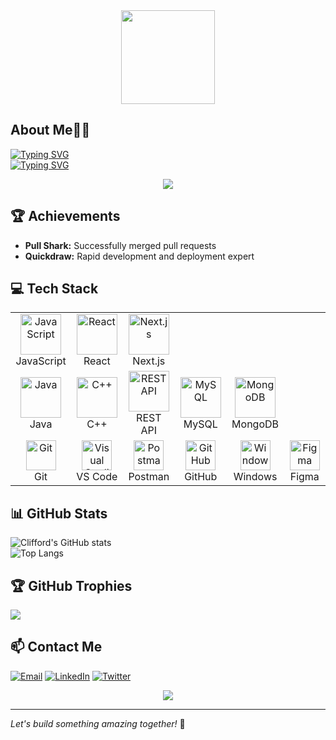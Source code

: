 <div align="center">
  <img height="150" src="https://media.giphy.com/media/l0HlHFRbmaZtBRhXG/giphy.gif" />
</div>

## About Me🙏🏾

[![Typing SVG](https://readme-typing-svg.demolab.com?font=Fira+Code&pause=1000&width=435&lines=I+am+CLIFFORD+DONK;I+am+a+Full-Stack+Developer%E2%9D%A4%EF%B8%8F;I+love+to+learn+and+explore🔰)](https://git.io/typing-svg)<br>
[![Typing SVG](https://readme-typing-svg.demolab.com?font=Fira+Code&pause=1000&width=435&lines=I+am+a+React+Expert⚛️;I+am+a+Java+Developer☕;I+am+experienced+with+MongoDB+and+MySQL📚)](https://git.io/typing-svg)

<div align="center">
  <img src="https://github.com/Adam-pw/Adam-pw/blob/main/animation_500_kxa883sd.gif">
</div>

## 🏆 Achievements
- **Pull Shark:** Successfully merged pull requests
- **Quickdraw:** Rapid development and deployment expert

## 💻 Tech Stack

<table>
  <tr>
    <td align="center" width="96">
        <img src="https://techstack-generator.vercel.app/js-icon.svg" alt="JavaScript" width="65" height="65" />
      <br>JavaScript
    </td>
    <td align="center" width="96">
        <img src="https://techstack-generator.vercel.app/react-icon.svg" alt="React" width="65" height="65" />
      <br>React
    </td>
    <td align="center" width="96">
        <img src="https://techstack-generator.vercel.app/nextjs-icon.svg" alt="Next.js" width="65" height="65" />
      <br>Next.js
    </td>
  </tr>
  <tr>
    <td align="center" width="96">
        <img src="https://techstack-generator.vercel.app/java-icon.svg" alt="Java" width="65" height="65" />
      <br>Java
    </td>
    <td align="center" width="96">
        <img src="https://techstack-generator.vercel.app/cpp-icon.svg" alt="C++" width="65" height="65" />
      <br>C++
    </td> 
    <td align="center" width="96">
        <img src="https://techstack-generator.vercel.app/restapi-icon.svg" alt="REST API" width="65" height="65" />
      <br>REST API
    </td>
    <td align="center" width="96">
        <img src="https://techstack-generator.vercel.app/mysql-icon.svg" alt="MySQL" width="65" height="65" />
      <br>MySQL
    </td>
    <td align="center" width="96">
        <img src="https://techstack-generator.vercel.app/mongodb-icon.svg" alt="MongoDB" width="65" height="65" />
      <br>MongoDB
    </td>
  </tr>
  <tr>
    <td align="center" width="96"> 
        <img src="https://user-images.githubusercontent.com/25181517/192108372-f71d70ac-7ae6-4c0d-8395-51d8870c2ef0.png" width="48" height="48" alt="Git" />
      <br>Git
    </td>
    <td align="center" width="96">
        <img src="https://user-images.githubusercontent.com/25181517/192108891-d86b6220-e232-423a-bf5f-90903e6887c3.png" width="48" height="48" alt="Visual Studio Code" />
      <br>VS Code
    </td>
    <td align="center" width="96">
        <img src="https://user-images.githubusercontent.com/25181517/192109061-e138ca71-337c-4019-8d42-4792fdaa7128.png" width="48" height="48" alt="Postman" />
      <br>Postman
    </td>
    <td align="center" width="96">
        <img src="https://user-images.githubusercontent.com/25181517/192108374-8da61ba1-99ec-41d7-80b8-fb2f7c0a4948.png" width="48" height="48" alt="GitHub" />
      <br>GitHub
    </td>
    <td align="center" width="96">
        <img src="https://user-images.githubusercontent.com/25181517/186884150-05e9ff6d-340e-4802-9533-2c3f02363ee3.png" width="48" height="48" alt="Windows" />
      <br>Windows
    </td>
    <td align="center" width="96">
        <img src="https://user-images.githubusercontent.com/25181517/189715289-df3ee512-6eca-463f-a0f4-c10d94a06b2f.png" width="48" height="48" alt="Figma" />
      <br>Figma
    </td>
  </tr>
</table>

## 📊 GitHub Stats
![Clifford's GitHub stats](https://github-readme-stats.vercel.app/api?username=clifforddonk&theme=vue-dark&hide_border=false&include_all_commits=false&count_private=false)<br/>
![Top Langs](https://github-readme-stats.vercel.app/api/top-langs/?username=clifforddonk&theme=vue-dark&hide_border=false&include_all_commits=false&count_private=false&layout=compact)

## 🏆 GitHub Trophies
![](https://github-profile-trophy.vercel.app/?username=clifforddonk&theme=radical&no-frame=false&no-bg=true&margin-w=4)

## 📫 Contact Me
[![Email](https://img.shields.io/badge/Email-D14836?style=for-the-badge&logo=gmail&logoColor=white)](mailto:clifforddonk@gmail.com)
[![LinkedIn](https://img.shields.io/badge/LinkedIn-0077B5?style=for-the-badge&logo=linkedin&logoColor=white)](https://www.linkedin.com/in/clifford-donkor-1a2b3c)
[![Twitter](https://img.shields.io/badge/Twitter-1DA1F2?style=for-the-badge&logo=twitter&logoColor=white)](https://twitter.com/clifforddonk)

<div align="center">
  <img src="https://camo.githubusercontent.com/87fbe3abb84d5f5d6790f6ff595f7a889b3f3c0035f5beeafaef0d11042addfd/68747470733a2f2f6d656469612e74656e6f722e636f6d2f696d616765732f30333732366366393734313732343931643561333438643061633235313235622f74656e6f722e676966"  />
</div>

---

*Let's build something amazing together!* 🚀
